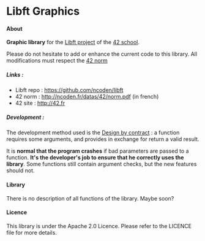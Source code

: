 Libft Graphics
=====

#### About
**Graphic library** for the [Libft project](https://github.com/ncoden/libft) of the [42 school](http://42.fr).

Please do not hesitate to add or enhance the current code to this library.
All modifications must respect the [42 norm](http://ncoden.fr/datas/42/norm.pdf)

##### Links :
* Libft repo : https://github.com/ncoden/libft
* 42 norm : http://ncoden.fr/datas/42/norm.pdf (in french)
* 42 site : http://42.fr

##### Development :
The development method used is the [Design by contract](https://en.wikipedia.org/wiki/Design_by_contract) : a function requires some arguments, and provides in exchange for return a valid result.

It is **normal that the program crashes** if bad parameters are passed to a function. **It's the developer's job to ensure that he correctly uses the library**. Some functions still contain argument checks, but the new features should not.

#### Library

There is no description of all functions of the library. Maybe soon?

#### Licence
This library is under the Apache 2.0 Licence.
Please refer to the LICENCE file for more details.
